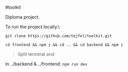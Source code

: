 #toolkit

Diploma project.

To run the project locally:\

`git clone https://github.com/tejfol/toolkit.git`

`cd frontend && npm i && cd .. && cd backend && npm i`

> Split terminal and

In ../backend & ../frontend: `npm run dev`
